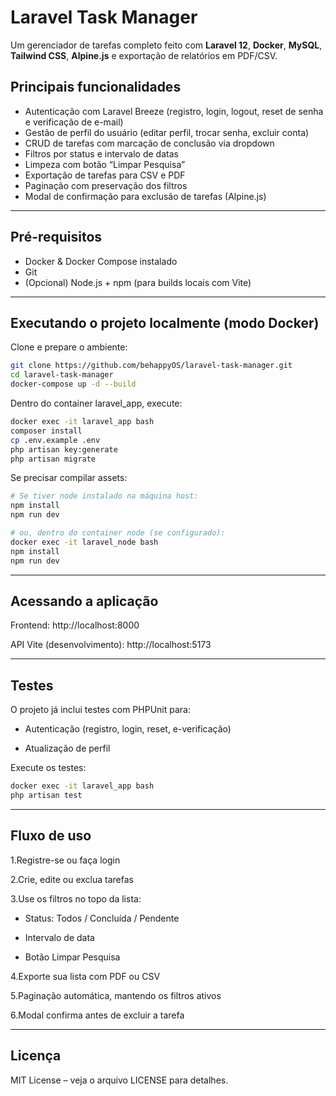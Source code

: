 # Laravel Task Manager

Um gerenciador de tarefas completo feito com **Laravel 12**, **Docker**, **MySQL**, **Tailwind CSS**, **Alpine.js** e exportação de relatórios em PDF/CSV.

## Principais funcionalidades

- Autenticação com Laravel Breeze (registro, login, logout, reset de senha e verificação de e-mail)
- Gestão de perfil do usuário (editar perfil, trocar senha, excluir conta)
- CRUD de tarefas com marcação de conclusão via dropdown
- Filtros por status e intervalo de datas
- Limpeza com botão “Limpar Pesquisa”
- Exportação de tarefas para CSV e PDF
- Paginação com preservação dos filtros
- Modal de confirmação para exclusão de tarefas (Alpine.js)

---

## Pré-requisitos

- Docker & Docker Compose instalado
- Git
- (Opcional) Node.js + npm (para builds locais com Vite)

---

## Executando o projeto localmente (modo Docker)

Clone e prepare o ambiente:

```bash
git clone https://github.com/behappyOS/laravel-task-manager.git
cd laravel-task-manager
docker-compose up -d --build
````

Dentro do container laravel_app, execute:

```bash
docker exec -it laravel_app bash
composer install
cp .env.example .env
php artisan key:generate
php artisan migrate
````

Se precisar compilar assets:

```bash
# Se tiver node instalado na máquina host:
npm install
npm run dev

# ou, dentro do container node (se configurado):
docker exec -it laravel_node bash
npm install
npm run dev
````
---

## Acessando a aplicação
Frontend: http://localhost:8000

API Vite (desenvolvimento): http://localhost:5173

---

## Testes
O projeto já inclui testes com PHPUnit para:

- Autenticação (registro, login, reset, e-verificação)

- Atualização de perfil

Execute os testes:

```bash
docker exec -it laravel_app bash
php artisan test
````

---

## Fluxo de uso

1.Registre-se ou faça login

2.Crie, edite ou exclua tarefas

3.Use os filtros no topo da lista:

- Status: Todos / Concluída / Pendente

- Intervalo de data

- Botão Limpar Pesquisa

4.Exporte sua lista com PDF ou CSV

5.Paginação automática, mantendo os filtros ativos

6.Modal confirma antes de excluir a tarefa

---

## Licença
MIT License – veja o arquivo LICENSE para detalhes.
